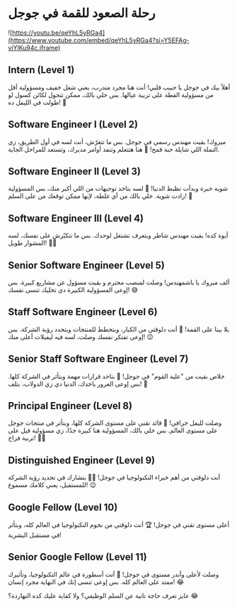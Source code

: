 # رحلة الصعود للقمة في جوجل

![https://youtu.be/qeYhL5yRGa4](https://www.youtube.com/embed/qeYhL5yRGa4?si=Y5EFAg-viYlKu94c.iframe)

## Intern (Level 1)
أهلاً بيك في جوجل يا حبيب قلبي! أنت هنا مجرد متدرب، يعني شغل خفيف ومسؤولية أقل من مسؤولية القطة على تربية عيالها. بس خلي بالك، ممكن تتحول لكائن كسول لو طولت في الليفل ده! 🦥

## Software Engineer I (Level 2)
مبروك! بقيت مهندس رسمي في جوجل. بس ما تتغرّش، أنت لسه في أول الطريق، زي النملة اللي شايلة حبة قمح! 🐜 هنا هتتعلم وتنفذ أوامر مديرك، وتستعد للمراحل الجاية.

## Software Engineer II (Level 3)
شوية خبرة وبدأت تظبط الدنيا! 💪 لسه بتاخد توجيهات من اللي أكبر منك، بس المسؤولية زادت شوية. خلي بالك من أي غلطة، لإنها ممكن توقعك من على السلم! 🤕

## Software Engineer III (Level 4)
أيوة كده! بقيت مهندس شاطر وبتعرف تشتغل لوحدك. بس ما تتكبّرش على نفسك، لسه المشوار طويل! 🚶‍♂️

## Senior Software Engineer (Level 5)
ألف مبروك يا باشمهندس! وصلت لمنصب محترم و بقيت مسؤول عن مشاريع كبيرة. بس إوعى المسؤولية الكبيرة دي تخليك تنسى نفسك! 😅

## Staff Software Engineer (Level 6)
يلا بينا على القمة! 🚀 أنت دلوقتي من الكبار، وبتخطط للمنتجات وبتحدد رؤية الشركة. بس إوعى تفتكر نفسك وصلت، لسه فيه ليفيلات أعلى منك! 😉

## Senior Staff Software Engineer (Level 7)
خلاص بقيت من "علية القوم" في جوجل! 👑 بتاخد قرارات مهمة وبتأثر في الشركة كلها. بس إوعى الغرور ياخدك، الدنيا دي زي الدولاب، بتلف! 🔄

## Principal Engineer (Level 8)
وصلت لليفل خرافي! 🦄 قائد تقني على مستوى الشركة كلها، وبتأثر في منتجات جوجل على مستوى العالم. بس خلي بالك، المسؤولية هنا كبيرة جدًا، زي مسؤولية فيل على تربية فراخ! 🐘🐥

## Distinguished Engineer (Level 9)
أنت دلوقتي من أهم خبراء التكنولوجيا في جوجل! 👨‍🔬 بتشارك في تحديد رؤية الشركة للمستقبل، يعني كلامك مسموع! 😉

## Google Fellow (Level 10)
أعلى مستوى تقني في جوجل! 🏆 أنت دلوقتي من نجوم التكنولوجيا في العالم كله، وبتأثر في مستقبل البشرية!

## Senior Google Fellow (Level 11)
وصلت لأعلى وأندر مستوى في جوجل! 🥇 أنت أسطورة في عالم التكنولوجيا، وتأثيرك ممتد على العالم كله. بس إوعى تنسى إنك في النهاية مجرد إنسان! 😂

عايز تعرف حاجة تانية عن السلم الوظيفي؟ ولا كفاية عليك كده النهاردة؟ 😂